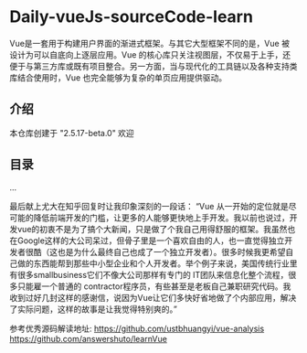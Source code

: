 # Daily-vueJs-sourceCode-learn

Vue是一套用于构建用户界面的渐进式框架。与其它大型框架不同的是，Vue 被设计为可以自底向上逐层应用。Vue 的核心库只关注视图层，不仅易于上手，还便于与第三方库或既有项目整合。另一方面，当与现代化的工具链以及各种支持类库结合使用时，Vue 也完全能够为复杂的单页应用提供驱动。

## 介绍

本仓库创建于
"2.5.17-beta.0"
欢迎

## 目录

...

最后献上尤大在知乎回复时让我印象深刻的一段话：
“Vue 从一开始的定位就是尽可能的降低前端开发的门槛，让更多的人能够更快地上手开发。我以前也说过，开发vue的初衷不是为了搞个大新闻，只是做了个我自己用得舒服的框架。我虽然也在Google这样的大公司呆过，但骨子里是一个喜欢自由的人，也一直觉得独立开发者很酷（这也是为什么最终自己也成了一个独立开发者）。很多时候我更希望自己做的东西能帮到那些中小型企业和个人开发者。举个例子来说，美国传统行业里有很多smallbusiness它们不像大公司那样有专门的 IT团队来信息化整个流程，很多只能雇一个普通的 contractor程序员，有些甚至是老板自己兼职研究代码。我收到过好几封这样的感谢信，说因为Vue让它们多快好省地做了个内部应用，解决了实际问题，这样的故事是让我觉得特别爽的。”

参考优秀源码解读地址:
https://github.com/ustbhuangyi/vue-analysis
https://github.com/answershuto/learnVue
